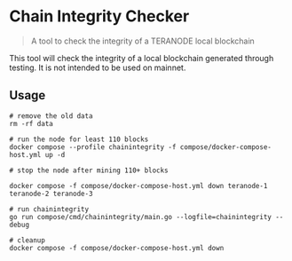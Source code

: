 # Chain Integrity Checker
> A tool to check the integrity of a TERANODE local blockchain

This tool will check the integrity of a local blockchain generated through testing. It is not intended to be used on
mainnet.

## Usage

```shell
# remove the old data
rm -rf data

# run the node for least 110 blocks
docker compose --profile chainintegrity -f compose/docker-compose-host.yml up -d

# stop the node after mining 110+ blocks

docker compose -f compose/docker-compose-host.yml down teranode-1 teranode-2 teranode-3

# run chainintegrity
go run compose/cmd/chainintegrity/main.go --logfile=chainintegrity --debug

# cleanup
docker compose -f compose/docker-compose-host.yml down
```

